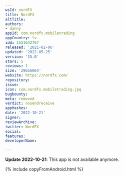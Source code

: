 ```yaml
---
wsId: nordFX
title: NordFX
altTitle: 
authors:
- danny
appId: com.nordfx.mobiletrading
appCountry: lv
idd: 1551642767
released: '2021-02-06'
updated: '2022-05-25'
version: '15.0'
stars: 5
reviews: 1
size: '29656064'
website: https://nordfx.com/
repository: 
issue: 
icon: com.nordfx.mobiletrading.jpg
bugbounty: 
meta: removed
verdict: nosendreceive
appHashes: 
date: '2022-10-21'
signer: 
reviewArchive: 
twitter: NordFX
social: 
features: 
developerName: 

---
```


**Update 2022-10-21**: This app is not available anymore.

{% include copyFromAndroid.html %}
